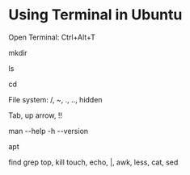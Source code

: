 # Using Terminal in Ubuntu

Open Terminal: Ctrl+Alt+T

mkdir

ls

cd

File system: /, ~, ., .., hidden

Tab, up arrow, !!

man
--help
-h
--version

apt




find
grep
top, kill
touch, echo, |, awk, less, cat, sed
